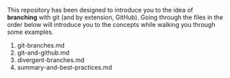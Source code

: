 This repository has been designed to introduce you to the idea of **branching** with git (and by extension, GitHub). Going through the files in the order below will introduce you to the concepts while walking you through some examples.

1. git-branches.md
2. git-and-github.md
3. divergent-branches.md
4. summary-and-best-practices.md
